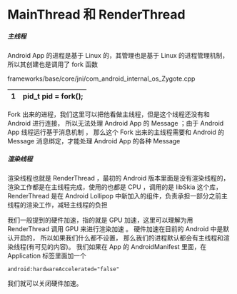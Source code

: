 # MainThread 和 RenderThread
##### 主线程
Android App 的进程是基于 Linux 的，其管理也是基于 Linux 的进程管理机制，所以其创建也是调用了 fork 函数

frameworks/base/core/jni/com_android_internal_os_Zygote.cpp

|1|pid_t pid = fork();|
| ----- | ----- |

Fork 出来的进程，我们这里可以把他看做主线程，但是这个线程还没有和 Android 进行连接，
所以无法处理 Android App 的 Message ；由于 Android App 线程运行基于消息机制 ，
那么这个 Fork 出来的主线程需要和 Android 的 Message 消息绑定，才能处理 Android App 的各种 Message

##### 渲染线程
渲染线程也就是 RenderThread ，最初的 Android 版本里面是没有渲染线程的，
渲染工作都是在主线程完成，使用的也都是 CPU ，调用的是 libSkia 这个库，
RenderThread 是在 Android Lollipop 中新加入的组件，负责承担一部分之前主线程的渲染工作，减轻主线程的负担

我们一般提到的硬件加速，指的就是 GPU 加速，这里可以理解为用 RenderThread 调用 GPU 来进行渲染加速 。
硬件加速在目前的 Android 中是默认开启的， 所以如果我们什么都不设置，
那么我们的进程默认都会有主线程和渲染线程(有可见的内容)。
我们如果在 App 的 AndroidManifest 里面，在 Application 标签里面加一个
```
android:hardwareAccelerated="false"
```
我们就可以关闭硬件加速。